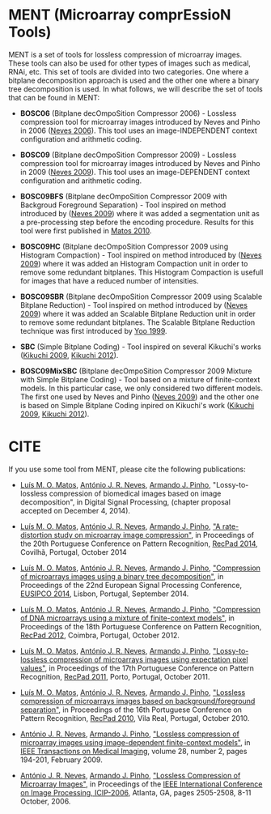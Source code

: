 # MENT (Microarray comprEssioN Tools) #

MENT is a set of tools for lossless compression of microarray images. These tools can also be used for other types of images such as medical, RNAi, etc. This set of tools are divided into two categories. One where a bitplane decomposition approach is used and the other one where a binary tree decomposition is used. In what follows, we will describe the set of tools that can be found in MENT:

* **BOSC06** (Bitplane decOmpoSition Compressor 2006) - Lossless compression tool for microarray images introduced by Neves and Pinho in 2006 ([Neves 2006](http://dx.doi.org/10.1109/ICIP.2006.312802)). This tool uses an image-INDEPENDENT context configuration and arithmetic coding.

* **BOSC09** (Bitplane decOmpoSition Compressor 2009) - Lossless compression tool for microarray images introduced by Neves and Pinho in 2009 ([Neves 2009](http://dx.doi.org/10.1109/TMI.2008.929095)). This tool uses an image-DEPENDENT context configuration and arithmetic coding.

* **BOSC09BFS** (Bitplane decOmpoSition Compressor 2009 with Backgroud Foreground Separation) - Tool inspired on method introduced by ([Neves 2009](http://dx.doi.org/10.1109/TMI.2008.929095)) where it was added a segmentation unit as a pre-processing step before the encoding procedure. Results for this tool were first published in [Matos 2010](http://doi.org/10.13140/2.1.3815.5843).

* **BOSC09HC** (Bitplane decOmpoSition Compressor 2009 using Histogram Compaction) - Tool inspired on method introduced by ([Neves 2009](http://dx.doi.org/10.1109/TMI.2008.929095)) where it was added an Histogram Compaction unit in order to remove some redundant bitplanes. This Histogram Compaction is usefull for images that have a reduced number of intensities.

* **BOSC09SBR** (Bitplane decOmpoSition Compressor 2009 using Scalable Bitplane Reduction) - Tool inspired on method introduced by ([Neves 2009](http://dx.doi.org/10.1109/TMI.2008.929095)) where it was added an Scalable Bitplane Reduction unit in order to remove some redundant bitplanes. The Scalable Bitplane Reduction technique was first introduced by [Yoo 1999](http://dx.doi.org/10.1109/ICIP.1999.821655).

* **SBC** (Simple Bitplane Coding) - Tool inspired on several Kikuchi's works ([Kikuchi 2009](http://dx.doi.org/10.1109/PCS.2009.5167351), [Kikuchi 2012](http://doi.org/10.1587/transfun.E95.A.938)). 

* **BOSC09MixSBC** (Bitplane decOmpoSition Compressor 2009 Mixture with Simple Bitplane Coding) - Tool based on a mixture of finite-context models. In this particular case, we only considered two different models. The first one used by Neves and Pinho ([Neves 2009](http://dx.doi.org/10.1109/TMI.2008.929095)) and the other one is based on Simple Bitplane Coding inpired on Kikuchi's work ([Kikuchi 2009](http://dx.doi.org/10.1109/PCS.2009.5167351), [Kikuchi 2012](http://doi.org/10.1587/transfun.E95.A.938)). 


# CITE #
If you use some tool from MENT, please cite the following publications:
* [Luís M. O. Matos](http://sweet.ua.pt/luismatos), [António J. R. Neves](http://sweet.ua.pt/an), [Armando J. Pinho](http://sweet.ua.pt/ap), "Lossy-to-lossless compression of biomedical images based on image decomposition", 
 in Digital Signal Processing, (chapter proposal accepted on December 4, 2014).

* [Luís M. O. Matos](http://sweet.ua.pt/luismatos), [António J. R. Neves](http://sweet.ua.pt/an), [Armando J. Pinho](http://sweet.ua.pt/ap), ["A rate-distortion study on microarray image compression"](http://doi.org/10.13140/2.1.3431.2969), in Proceedings of the 20th Portuguese Conference on Pattern Recognition, [RecPad 2014](http://recpad2014.di.ubi.pt), Covilhã, Portugal, October 2014

* [Luís M. O. Matos](http://sweet.ua.pt/luismatos), [António J. R. Neves](http://sweet.ua.pt/an), [Armando J. Pinho](http://sweet.ua.pt/ap), ["Compression of microarrays images using a binary tree decomposition"](http://doi.org/10.13140/2.1.1980.5761), in Proceedings of the 22nd European Signal Processing Conference, [EUSIPCO 2014](www.eusipco2014.org), Lisbon, Portugal, September 2014.
 
* [Luís M. O. Matos](http://sweet.ua.pt/luismatos), [António J. R. Neves](http://sweet.ua.pt/an), [Armando J. Pinho](http://sweet.ua.pt/ap), ["Compression of DNA microarrays using a mixture of finite-context models"](http://doi.org/10.13140/2.1.1061.8245), in Proceedings of the 18th Portuguese Conference on Pattern Recognition, [RecPad 2012](http://www.isec.pt/recpad2012), Coimbra, Portugal, October 2012.

* [Luís M. O. Matos](http://sweet.ua.pt/luismatos), [António J. R. Neves](http://sweet.ua.pt/an), [Armando J. Pinho](http://sweet.ua.pt/ap), ["Lossy-to-lossless compression of microarrays images using expectation pixel values"](http://doi.org/10.13140/2.1.3553.4403), in Proceedings of the 17th Portuguese Conference on Pattern Recognition, [RecPad 2011](http://paginas.fe.up.pt/~recpad2011), Porto, Portugal, October 2011.

* [Luís M. O. Matos](http://sweet.ua.pt/luismatos), [António J. R. Neves](http://sweet.ua.pt/an), [Armando J. Pinho](http://sweet.ua.pt/ap), ["Lossless compression of microarrays images based on background/foreground separation"](http://doi.org/10.13140/2.1.3815.5843), in Proceedings of the 16th Portuguese Conference on Pattern Recognition, [RecPad 2010](http://recpad2010.utad.pt), Vila Real, Portugal, October 2010.

* [António J. R. Neves](http://sweet.ua.pt/an), [Armando J. Pinho](http://sweet.ua.pt/ap), ["Lossless compression of microarray images using image-dependent finite-context models"](http://dx.doi.org/10.1109/TMI.2008.929095), in [IEEE Transactions on Medical Imaging](http://ieeexplore.ieee.org/xpl/RecentIssue.jsp?punumber=42), volume 28, number 2, pages 194-201, February 2009.

* [António J. R. Neves](http://sweet.ua.pt/an), [Armando J. Pinho](http://sweet.ua.pt/ap), ["Lossless Compression of Microarray Images"](http://dx.doi.org/10.1109/ICIP.2006.31280), in Proceedings of the [IEEE International Conference on Image Processing, ICIP-2006](http://www.icip2006.org), Atlanta, GA, pages 2505-2508, 8-11 October, 2006.
